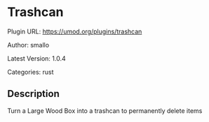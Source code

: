 # Trashcan

Plugin URL: https://umod.org/plugins/trashcan

Author: smallo

Latest Version: 1.0.4

Categories: rust

## Description

Turn a Large Wood Box into a trashcan to permanently delete items
